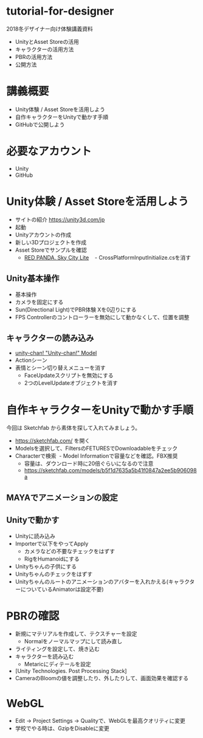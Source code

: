 # tutorial-for-designer
2018冬デザイナー向け体験講義資料

- UnityとAsset Storeの活用
- キャラクターの活用方法
- PBRの活用方法
- 公開方法

# 講義概要
- Unity体験 / Asset Storeを活用しよう
- 自作キャラクターをUnityで動かす手順
- GitHubで公開しよう

# 必要なアカウント
- Unity
- GitHub

# Unity体験 / Asset Storeを活用しよう
- サイトの紹介 https://unity3d.com/jp
- 起動
- Unityアカウントの作成
- 新しい3Dプロジェクトを作成
- Asset Storeでサンプルを確認
  - [RED PANDA. Sky City Lite](http://u3d.as/vPD)
    - CrossPlatformInputInitialize.csを消す

## Unity基本操作
- 基本操作
- カメラを固定にする
- Sun(Directional Light)でPBR体験 Xを0辺りにする
- FPS Controllerのコントローラーを無効にして動かなくして、位置を調整

## キャラクターの読み込み
- [unity-chan! "Unity-chan!" Model](https://assetstore.unity.com/publishers/7659)
- Actionシーン
- 表情とシーン切り替えメニューを消す
  - FaceUpdateスクリプトを無効にする
  - 2つのLevelUpdateオブジェクトを消す

# 自作キャラクターをUnityで動かす手順
今回は Sketchfab から素体を探して入れてみましょう。

- https://sketchfab.com/ を開く
- Modelsを選択して、FiltersのFETURESでDownloadableをチェック
- Characterで検索
  - Model Informationで容量などを確認。FBX推奨
  - 容量は、ダウンロード時に20倍ぐらいになるので注意
  - https://sketchfab.com/models/b5f1d7635a5b41f0847a2ee5b906098a

## MAYAでアニメーションの設定


## Unityで動かす
- Unityに読み込み
- Importerで以下をやってApply
  - カメラなどの不要なチェックをはずす
  - RigをHumanoidにする
- Unityちゃんの子供にする
- Unityちゃんのチェックをはずす
- Unityちゃんのルートのアニメーションのアバターを入れかえる(キャラクターについているAnimatorは設定不要)

# PBRの確認
- 新規にマテリアルを作成して、テクスチャーを設定
  - Normalをノーマルマップにして読み直し
- ライティングを設定して、焼き込む
- キャラクターを読み込む
  - Metaricにディテールを設定
- [Unity Technologies. Post Processing Stack]
- CameraのBloomの値を調整したり、外したりして、画面効果を確認する

# WebGL
- Edit -> Project Settings -> Qualityで、WebGLを最高クオリティに変更
- 学校でやる時は、GzipをDisableに変更

